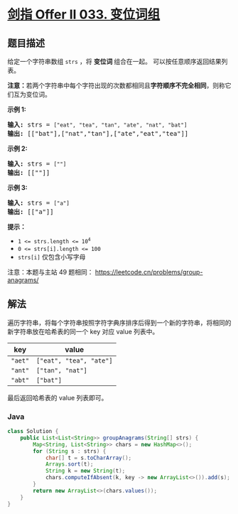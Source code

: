 # [剑指 Offer II 033. 变位词组](https://leetcode.cn/problems/sfvd7V)

## 题目描述



<p>给定一个字符串数组 <code>strs</code> ，将&nbsp;<strong>变位词&nbsp;</strong>组合在一起。 可以按任意顺序返回结果列表。</p>

<p><strong>注意：</strong>若两个字符串中每个字符出现的次数都相同且<strong>字符顺序不完全相同</strong>，则称它们互为变位词。</p>



<p><strong>示例 1:</strong></p>

<pre>
<strong>输入:</strong> strs = <code>[&quot;eat&quot;, &quot;tea&quot;, &quot;tan&quot;, &quot;ate&quot;, &quot;nat&quot;, &quot;bat&quot;]</code>
<strong>输出: </strong>[[&quot;bat&quot;],[&quot;nat&quot;,&quot;tan&quot;],[&quot;ate&quot;,&quot;eat&quot;,&quot;tea&quot;]]</pre>

<p><strong>示例 2:</strong></p>

<pre>
<strong>输入:</strong> strs = <code>[&quot;&quot;]</code>
<strong>输出: </strong>[[&quot;&quot;]]
</pre>

<p><strong>示例 3:</strong></p>

<pre>
<strong>输入:</strong> strs = <code>[&quot;a&quot;]</code>
<strong>输出: </strong>[[&quot;a&quot;]]</pre>



<p><strong>提示：</strong></p>

<ul>
	<li><code>1 &lt;= strs.length &lt;= 10<sup>4</sup></code></li>
	<li><code>0 &lt;= strs[i].length &lt;= 100</code></li>
	<li><code>strs[i]</code>&nbsp;仅包含小写字母</li>
</ul>



<p><meta charset="UTF-8" />注意：本题与主站 49&nbsp;题相同：&nbsp;<a href="https://leetcode.cn/problems/group-anagrams/">https://leetcode.cn/problems/group-anagrams/</a></p>

## 解法

遍历字符串，将每个字符串按照字符字典序排序后得到一个新的字符串，将相同的新字符串放在哈希表的同一个 key 对应 value 列表中。

| key     | value                   |
| ------- | ----------------------- |
| `"aet"` | `["eat", "tea", "ate"]` |
| `"ant"` | `["tan", "nat"] `       |
| `"abt"` | `["bat"] `              |

最后返回哈希表的 value 列表即可。

### **Java**

```java
class Solution {
    public List<List<String>> groupAnagrams(String[] strs) {
        Map<String, List<String>> chars = new HashMap<>();
        for (String s : strs) {
            char[] t = s.toCharArray();
            Arrays.sort(t);
            String k = new String(t);
            chars.computeIfAbsent(k, key -> new ArrayList<>()).add(s);
        }
        return new ArrayList<>(chars.values());
    }
}
```
